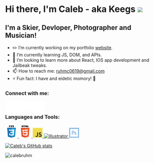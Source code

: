 # Hi there, I'm Caleb - aka Keegs <img src="https://media.giphy.com/media/hvRJCLFzcasrR4ia7z/giphy.gif" width="30px">

## I'm a Skier, Devloper, Photographer and Musician!
- :pencil2: I’m currently working on  my portfolio [website].
- :briefcase: I’m currently learning JS, DOM, and APIs.
- :school: I’m looking to learn more about React, IOS app development and Jailbeak tweaks.
- 📫 How to reach me: ruhmc0619@gmail.com
- ⚡ Fun fact: I have and eidetic momory! :brain:

<h3 align="left">Connect with me:</h3>
<p align="left">
<a href="https://www.calebruhm.com" target="_blank">
  <img align="left" alt="Caleb's Portfolio Website" width="32px" src="assets/globe-solid.svg" />
</a>
<a href="https://www.linkedin.com/in/caleb-ruhm-329450192/" target="_blank">
  <img align="left" alt="Caleb's LinkedIN" width="32px" src="assets/linkedin-in-brands.svg" />
</a>
<a href="https://codepen.io/calebruhm" target="_blank">
  <img align="left" alt="Caleb's CodePen" width="32px" src="assets/codepen-brands.svg" />
</a>
<a href="https://www.instagram.com/relaxcaleb/" target="_blank">
  <img align="left" alt="Caleb's Instagram" width="32px" src="assets/instagram-brands.svg" />
</a>
</p>
<br>

<h3 align="left">Languages and Tools:</h3>
<p align="left"> 
  <a href="https://www.w3schools.com/css/" target="_blank" rel="noreferrer"> 
    <img src="https://raw.githubusercontent.com/devicons/devicon/master/icons/css3/css3-original-wordmark.svg" alt="css3" width="40" height="40"/> </a> 
  <a href="https://www.w3.org/html/" target="_blank" rel="noreferrer">
    <img src="https://raw.githubusercontent.com/devicons/devicon/master/icons/html5/html5-original-wordmark.svg" alt="html5" width="40" height="40"/> </a>
  <a href="https://developer.mozilla.org/en-US/docs/Web/JavaScript" target="_blank" rel="noreferrer"> 
    <img src="https://raw.githubusercontent.com/devicons/devicon/master/icons/javascript/javascript-original.svg" alt="javascript" width="32" height="32"/> </a> 
  <a href="https://www.adobe.com/in/products/illustrator.html" target="_blank" rel="noreferrer"> 
    <img src="https://www.vectorlogo.zone/logos/adobe_illustrator/adobe_illustrator-icon.svg" alt="illustrator" width="32" height="32"/> </a> 
  <a href="https://www.photoshop.com/en" target="_blank" rel="noreferrer"> 
    <img src="https://raw.githubusercontent.com/devicons/devicon/master/icons/photoshop/photoshop-line.svg" alt="photoshop" width="32" height="32"/> </a> 
</p>

[![Caleb's GitHub stats](https://github-readme-stats.vercel.app/api?username=calebruhm&theme=tokyonight&show_icons=true)](https://github.com/anuraghazra/github-readme-stats)


<p align="left"> <img src="https://komarev.com/ghpvc/?username=calebruhm&label=Profile%20views&color=bb9af7&style=flat" alt="calebruhm" /> </p>

[Website]: https://www.calebruhm.com
